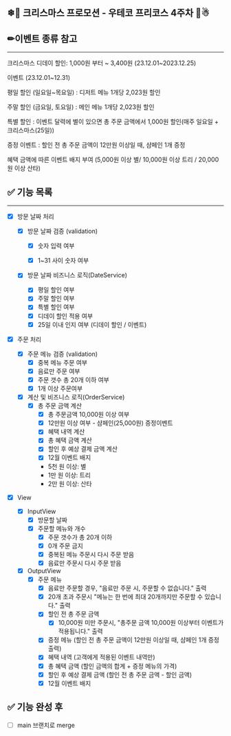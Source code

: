 ## ❄🎁 크리스마스 프로모션 - 우테코 프리코스 4주차 🌲☃

## ✏이벤트 종류 참고

------

크리스마스 디데이 할인: 1,000원 부터 ~ 3,400원 (23.12.01~2023.12.25)

이벤트 (23.12.01~12.31)

평일 할인 (일요일~목요일) : 디저트 메뉴 1개당 2,023원 할인

주말 할인 (금요일, 토요일) : 메인 메뉴 1개당 2,023원 할인

특별 할인 : 이벤트 달력에 별이 있으면 총 주문 금액에서 1,000원 할인(매주 일요일 + 크리스마스(25일))

증정 이벤트 : 할인 전 총 주문 금액이 12만원 이상일 때, 샴페인 1개 증정

혜택 금액에 따른 이벤트 배지 부여 (5,000원 이상 별/ 10,000원 이상 트리 / 20,000원 이상 산타)



## ✅ 기능 목록

---

- [x] 방문 날짜 처리

  - [x] 방문 날짜 검증 (validation)

    - [x] 숫자 입력 여부

    - [x] 1~31 사이 숫자 여부

  - [x] 방문 날짜 비즈니스 로직(DateService)
    - [x] 평일 할인 여부
    - [x] 주말 할인 여부
    - [x] 특별 할인 여부
    - [x] 디데이 할인 적용 여부
    - [x] 25일 이내 인지 여부 (디데이 할인 / 이벤트)

- [x] 주문 처리
  - [x] 주문 메뉴 검증 (validation)
    - [x] 중복 메뉴 주문 여부
    - [x] 음료만 주문 여부
    - [x] 주문 갯수 총 20개 이하 여부
    - [x] 1개 이상 주문여부

  - [x] 계산 및 비즈니스 로직(OrderService)
    - [x] 총 주문 금액 계산
      - [x] 총 주문금액 10,000원 이상 여부
      - [x] 12만원 이상 여부 - 샴페인(25,000원) 증정이벤트
      - [x] 혜택 내역 계산
      - [x] 총 혜택 금액 계산
      - [x] 할인 후 예상 결제 금액 계산
      - [x] 12월 이벤트 배지 
      - 5천 원 이상: 별
      - 1만 원 이상: 트리
      - 2만 원 이상: 산타

- [x] View
  - [x] InputView
    - [x] 방문할 날짜
    - [x] 주문할 메뉴와 개수
      - [x] 주문 갯수가 총 20개 이하
      - [x] 0개 주문 금지
      - [x] 중복된 메뉴 주문시 다시 주문 받음
      - [x] 음료만 주문시 다시 주문 받음

  - [x] OutputView
    - [x] 주문 메뉴
      - [x] 음료만 주문할 경우, "음료만 주문 시, 주문할 수 없습니다." 출력
      - [x] 20개 초과 주문시 "메뉴는 한 번에 최대 20개까지만 주문할 수 있습니다." 출력
      - [x] 할인 전 총 주문 금액
        - [x] 10,000원 미만 주문시, "총주문 금액 10,000원 이상부터 이벤트가 적용됩니다." 출력
      - [x] 증정 메뉴 (할인 전 총 주문 금액이 12만원 이상일 때, 샴페인 1개 증정 출력)
      - [x] 혜택 내역 (고객에게 적용된 이벤트 내역만)
      - [x] 총 혜택 금액 (할인 금액의 합계 + 증정 메뉴의 가격)
      - [x] 할인 후 예상 결제 금액 (할인 전 총 주문 금액 - 할인 금액)
      - [x] 12월 이벤트 배지

## ✅ 기능 완성 후

- [ ] main 브랜치로 merge